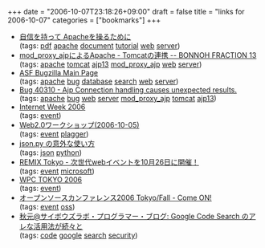 +++
date = "2006-10-07T23:18:26+09:00"
draft = false
title = "links for 2006-10-07"
categories = ["bookmarks"]
+++

<ul class="delicious">
	<li>
		<div class="delicious-link"><a href="http://www.nic.ad.jp/ja/materials/iw/2005/proceedings/T16.pdf">自信を持って Apacheを操るために</a></div>
		<div class="delicious-tags">(tags: <a href="http://del.icio.us/nobu666/pdf">pdf</a> <a href="http://del.icio.us/nobu666/apache">apache</a> <a href="http://del.icio.us/nobu666/document">document</a> <a href="http://del.icio.us/nobu666/tutorial">tutorial</a> <a href="http://del.icio.us/nobu666/web">web</a> <a href="http://del.icio.us/nobu666/server">server</a>)</div>
	</li>
	<li>
		<div class="delicious-link"><a href="http://www.fraction.jp/log/archives/2006/06/37">mod_proxy_ajpによるApache - Tomcatの連携 -- BONNOH FRACTION 13</a></div>
		<div class="delicious-tags">(tags: <a href="http://del.icio.us/nobu666/apache">apache</a> <a href="http://del.icio.us/nobu666/tomcat">tomcat</a> <a href="http://del.icio.us/nobu666/ajp13">ajp13</a> <a href="http://del.icio.us/nobu666/mod_proxy_ajp">mod_proxy_ajp</a> <a href="http://del.icio.us/nobu666/web">web</a> <a href="http://del.icio.us/nobu666/server">server</a>)</div>
	</li>
	<li>
		<div class="delicious-link"><a href="http://issues.apache.org/bugzilla/">ASF Bugzilla Main Page</a></div>
		<div class="delicious-tags">(tags: <a href="http://del.icio.us/nobu666/apache">apache</a> <a href="http://del.icio.us/nobu666/bug">bug</a> <a href="http://del.icio.us/nobu666/database">database</a> <a href="http://del.icio.us/nobu666/search">search</a> <a href="http://del.icio.us/nobu666/web">web</a> <a href="http://del.icio.us/nobu666/server">server</a>)</div>
	</li>
	<li>
		<div class="delicious-link"><a href="http://issues.apache.org/bugzilla/show_bug.cgi?id=40310">Bug 40310 - Ajp Connection handling causes unexpected results.</a></div>
		<div class="delicious-tags">(tags: <a href="http://del.icio.us/nobu666/apache">apache</a> <a href="http://del.icio.us/nobu666/bug">bug</a> <a href="http://del.icio.us/nobu666/web">web</a> <a href="http://del.icio.us/nobu666/server">server</a> <a href="http://del.icio.us/nobu666/mod_proxy_ajp">mod_proxy_ajp</a> <a href="http://del.icio.us/nobu666/tomcat">tomcat</a> <a href="http://del.icio.us/nobu666/ajp13">ajp13</a>)</div>
	</li>
	<li>
		<div class="delicious-link"><a href="http://internetweek.jp/">Internet Week 2006</a></div>
		<div class="delicious-tags">(tags: <a href="http://del.icio.us/nobu666/event">event</a>)</div>
	</li>
	<li>
		<div class="delicious-link"><a href="http://www.jus.or.jp/iw2006/20061005.html">Web2.0ワークショップ(2006-10-05)</a></div>
		<div class="delicious-tags">(tags: <a href="http://del.icio.us/nobu666/event">event</a> <a href="http://del.icio.us/nobu666/plagger">plagger</a>)</div>
	</li>
	<li>
		<div class="delicious-link"><a href="http://memo.jj-net.jp/25">json.py の意外な使い方</a></div>
		<div class="delicious-tags">(tags: <a href="http://del.icio.us/nobu666/json">json</a> <a href="http://del.icio.us/nobu666/python">python</a>)</div>
	</li>
	<li>
		<div class="delicious-link"><a href="http://www.event-registration.jp/events/remix06/default.htm">REMIX Tokyo - 次世代webイベントを10月26日に開催！</a></div>
		<div class="delicious-tags">(tags: <a href="http://del.icio.us/nobu666/event">event</a> <a href="http://del.icio.us/nobu666/microsoft">microsoft</a>)</div>
	</li>
	<li>
		<div class="delicious-link"><a href="http://expo.nikkeibp.co.jp/wpc/">WPC TOKYO 2006</a></div>
		<div class="delicious-tags">(tags: <a href="http://del.icio.us/nobu666/event">event</a>)</div>
	</li>
	<li>
		<div class="delicious-link"><a href="http://www.ospn.jp/osc2006-fall/">オープンソースカンファレンス2006 Tokyo/Fall - Come ON!</a></div>
		<div class="delicious-tags">(tags: <a href="http://del.icio.us/nobu666/event">event</a> <a href="http://del.icio.us/nobu666/oss">oss</a>)</div>
	</li>
	<li>
		<div class="delicious-link"><a href="http://labs.cybozu.co.jp/blog/akky/archives/2006/10/google_code_search_hacks.html">秋元@サイボウズラボ・プログラマー・ブログ: Google Code Search のアレな活用法が続々と</a></div>
		<div class="delicious-tags">(tags: <a href="http://del.icio.us/nobu666/code">code</a> <a href="http://del.icio.us/nobu666/google">google</a> <a href="http://del.icio.us/nobu666/search">search</a> <a href="http://del.icio.us/nobu666/security">security</a>)</div>
	</li>
</ul>

